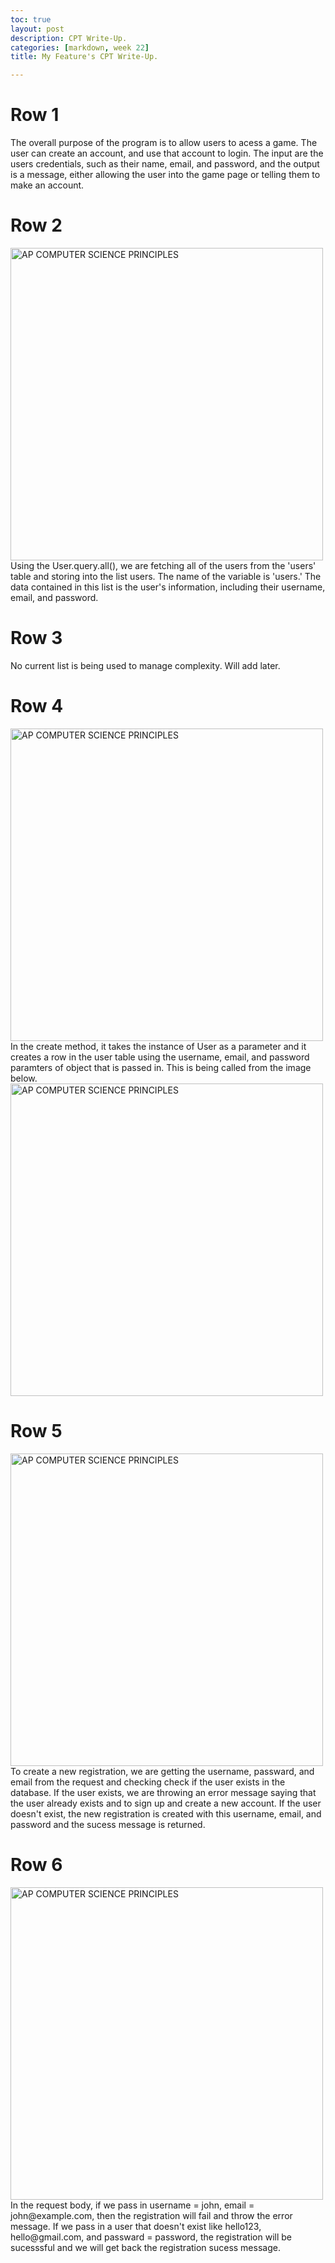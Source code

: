 ```yaml
---
toc: true
layout: post
description: CPT Write-Up. 
categories: [markdown, week 22]
title: My Feature's CPT Write-Up. 

--- 
```

# Row 1 
The overall purpose of the program is to allow users to acess a game. The user can create an account, and use that account to login. The input are the users credentials, such as their name, email, and password, and the output is a message, either allowing the user into the game page or telling them to make an account. 

# Row 2
<img src="{{site.baseurl}}/images/poop.png" alt="AP COMPUTER SCIENCE PRINCIPLES" width="500" height="500"> 
Using the User.query.all(), we are fetching all of the users from the 'users' table  and storing into the list users. The name of the variable is 'users.' The data contained in this list is the user's information, including their username, email, and password. 

# Row 3
No current list is being used to manage complexity. Will add later. 

# Row 4
<img src="{{site.baseurl}}/images/create.png" alt="AP COMPUTER SCIENCE PRINCIPLES" width="500" height="500"> 
In the create method, it takes the instance of User as a parameter and it creates a row in the user table using the username, email, and password paramters of object that is passed in. This is being called from the image below. 
<img src="{{site.baseurl}}/images/callingcreate.png" alt="AP COMPUTER SCIENCE PRINCIPLES" width="500" height="500"> 

# Row 5
<img src="{{site.baseurl}}/images/ooo.png" alt="AP COMPUTER SCIENCE PRINCIPLES" width="500" height="500"> 
To create a new registration, we are getting the username, passward, and email from the request and checking check if the user exists in the database. If the user exists, we are throwing an error message saying that the user already exists and to sign up and create a new account. If the user doesn't exist, the new registration is created with this username, email, and password and the sucess message is returned. 

# Row 6 
<img src="{{site.baseurl}}/images/1212.png" alt="AP COMPUTER SCIENCE PRINCIPLES" width="500" height="500"> 
In the request body, if we pass in username = john, email = john@example.com, then the registration will fail and throw the error message. If we pass in a user that doesn't exist like hello123, hello@gmail.com, and passward = password, the registration will be sucesssful and we will get back the registration sucess message. 
